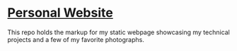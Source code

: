 # [Personal Website](http://www.joshgraf.com)

This repo holds the markup for my static webpage showcasing my technical projects and a few of my favorite photographs.
